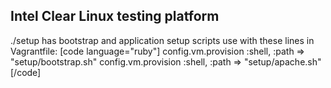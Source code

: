 ## Intel Clear Linux testing platform

./setup has bootstrap and application setup scripts use with these lines in Vagrantfile:
[code language="ruby"]
  config.vm.provision :shell, :path => "setup/bootstrap.sh"
  config.vm.provision :shell, :path => "setup/apache.sh"
[/code]